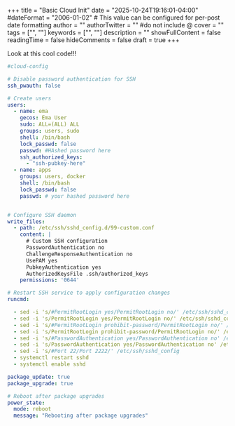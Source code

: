+++
title = "Basic Cloud Init"
date = "2025-10-24T19:16:01-04:00"
#dateFormat = "2006-01-02" # This value can be configured for per-post date formatting
author = ""
authorTwitter = "" #do not include @
cover = ""
tags = ["", ""]
keywords = ["", ""]
description = ""
showFullContent = false
readingTime = false
hideComments = false
draft = true
+++

Look at this cool code!!!

```yaml
#cloud-config

# Disable password authentication for SSH
ssh_pwauth: false

# Create users
users:
  - name: ema
    gecos: Ema User
    sudo: ALL=(ALL) ALL
    groups: users, sudo
    shell: /bin/bash
    lock_passwd: false
    passwd: #HAshed password here
    ssh_authorized_keys:
      - "ssh-pubkey-here"
  - name: apps
    groups: users, docker
    shell: /bin/bash
    lock_passwd: false
    passwd: # your hashed password here


# Configure SSH daemon
write_files:
  - path: /etc/ssh/sshd_config.d/99-custom.conf
    content: |
      # Custom SSH configuration
      PasswordAuthentication no
      ChallengeResponseAuthentication no
      UsePAM yes
      PubkeyAuthentication yes
      AuthorizedKeysFile .ssh/authorized_keys
    permissions: '0644'

# Restart SSH service to apply configuration changes
runcmd:

  - sed -i 's/#PermitRootLogin yes/PermitRootLogin no/' /etc/ssh/sshd_config
  - sed -i 's/PermitRootLogin yes/PermitRootLogin no/' /etc/ssh/sshd_config
  - sed -i 's/#PermitRootLogin prohibit-password/PermitRootLogin no/' /etc/ssh/sshd_config
  - sed -i 's/PermitRootLogin prohibit-password/PermitRootLogin no/' /etc/ssh/sshd_config
  - sed -i 's/#PasswordAuthentication yes/PasswordAuthentication no' /etc/ssh/sshd_config
  - sed -i 's/PasswordAuthentication yes/PasswordAuthentication no' /etc/ssh/sshd_config
  - sed -i 's/#Port 22/Port 2222/' /etc/ssh/sshd_config
  - systemctl restart sshd
  - systemctl enable sshd

package_update: true
package_upgrade: true

# Reboot after package upgrades
power_state:
  mode: reboot
  message: "Rebooting after package upgrades"
```